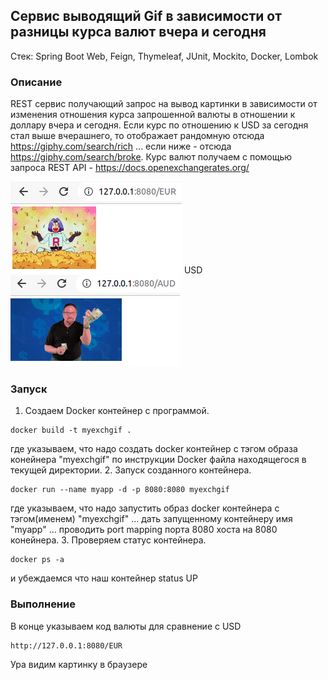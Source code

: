 ## Сервис выводящий Gif в зависимости от разницы курса валют вчера и сегодня
Стек: Spring Boot Web, Feign, Thymeleaf, JUnit, Mockito, Docker, Lombok
### Описание
REST сервис получающий запрос на вывод картинки в зависимости от изменения отношения курса запрошенной валюты в отношении к доллару вчера и сегодня. Если курс по отношению к USD за сегодня стал выше вчерашнего, то отображает рандомную отсюда https://giphy.com/search/rich ... если ниже - отсюда https://giphy.com/search/broke.
Курс валют получаем с помощью запроса REST API - https://docs.openexchangerates.org/

![](./img/rich.png) USD ![](./img/broke.png)
### Запуск
1. Создаем Docker контейнер с программой.
```
docker build -t myexchgif .
```
где указываем, что надо создать docker контейнер с тэгом образа конейнера "myexchgif" по инструкции Docker файла находящегося в текущей директории.
2. Запуск созданного контейнера.
```
docker run --name myapp -d -p 8080:8080 myexchgif
```
где указываем, что надо запустить образ docker контейнера с тэгом(именем) "myexchgif" ... дать запущенному контейнеру имя "myapp" ... проводить port mapping порта 8080 хоста на 8080 конейнера.
3. Проверяем статус контейнера.
```
docker ps -a
```
и убеждаемся что наш контейнер status UP

### Выполнение
В конце указываем код валюты для сравнение с USD
```
http://127.0.0.1:8080/EUR
```
Ура видим картинку в браузере